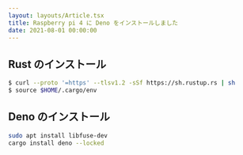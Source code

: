 ```yaml
---
layout: layouts/Article.tsx
title: Raspberry pi 4 に Deno をインストールしました
date: 2021-08-01 00:00:00
---
```


## Rust のインストール

```bash
$ curl --proto '=https' --tlsv1.2 -sSf https://sh.rustup.rs | sh
$ source $HOME/.cargo/env
```

## Deno のインストール

```bash
sudo apt install libfuse-dev
cargo install deno --locked
```
